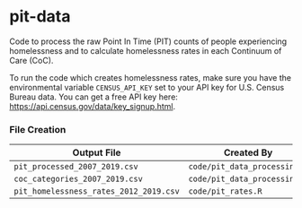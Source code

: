 # pit-data

Code to process the raw Point In Time (PIT) counts of people experiencing homelessness and to calculate homelessness rates in each Continuum of Care (CoC).

To run the code which creates homelessness rates, make sure you have the environmental variable `CENSUS_API_KEY` set to your API key for U.S. Census Bureau data. You can get a free API key here: <https://api.census.gov/data/key_signup.html>.

### File Creation

| Output File                            | Created By                   |
|----------------------------------------|------------------------------|
| `pit_processed_2007_2019.csv`          | `code/pit_data_processing.R` |
| `coc_categories_2007_2019.csv`         | `code/pit_data_processing.R` |
| `pit_homelessness_rates_2012_2019.csv` | `code/pit_rates.R`           |

